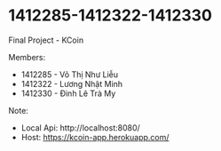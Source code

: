# 1412285-1412322-1412330
Final Project - KCoin

Members:
- 1412285 - Võ Thị Như Liễu
- 1412322 - Lương Nhật Minh
- 1412330 - Đinh Lê Trà My

Note:
 - Local Api: http://localhost:8080/
 - Host: https://kcoin-app.herokuapp.com/